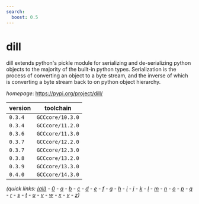 ```yaml
---
search:
  boost: 0.5
---
```

# dill

dill extends python's pickle module for serializing and de-serializing python objects to the majority  of the built-in python types. Serialization is the process of converting an object to a byte stream, and the inverse  of which is converting a byte stream back to on python object hierarchy.

*homepage*: <https://pypi.org/project/dill/>

version | toolchain
--------|----------
``0.3.4`` | ``GCCcore/10.3.0``
``0.3.4`` | ``GCCcore/11.2.0``
``0.3.6`` | ``GCCcore/11.3.0``
``0.3.7`` | ``GCCcore/12.2.0``
``0.3.7`` | ``GCCcore/12.3.0``
``0.3.8`` | ``GCCcore/13.2.0``
``0.3.9`` | ``GCCcore/13.3.0``
``0.4.0`` | ``GCCcore/14.3.0``


*(quick links: [(all)](../index.md) - [0](../0/index.md) - [a](../a/index.md) - [b](../b/index.md) - [c](../c/index.md) - [d](../d/index.md) - [e](../e/index.md) - [f](../f/index.md) - [g](../g/index.md) - [h](../h/index.md) - [i](../i/index.md) - [j](../j/index.md) - [k](../k/index.md) - [l](../l/index.md) - [m](../m/index.md) - [n](../n/index.md) - [o](../o/index.md) - [p](../p/index.md) - [q](../q/index.md) - [r](../r/index.md) - [s](../s/index.md) - [t](../t/index.md) - [u](../u/index.md) - [v](../v/index.md) - [w](../w/index.md) - [x](../x/index.md) - [y](../y/index.md) - [z](../z/index.md))*

